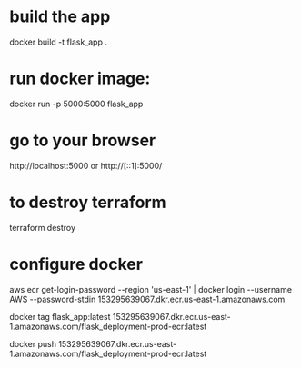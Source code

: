 # build the app
docker build -t flask_app .
# run docker image: 
docker run -p 5000:5000 flask_app
# go to your browser
http://localhost:5000 or http://[::1]:5000/


# to destroy terraform
terraform destroy

# configure docker 
aws ecr get-login-password --region 'us-east-1' | docker login --username AWS --password-stdin 153295639067.dkr.ecr.us-east-1.amazonaws.com


docker tag flask_app:latest 153295639067.dkr.ecr.us-east-1.amazonaws.com/flask_deployment-prod-ecr:latest

docker push 153295639067.dkr.ecr.us-east-1.amazonaws.com/flask_deployment-prod-ecr:latest
